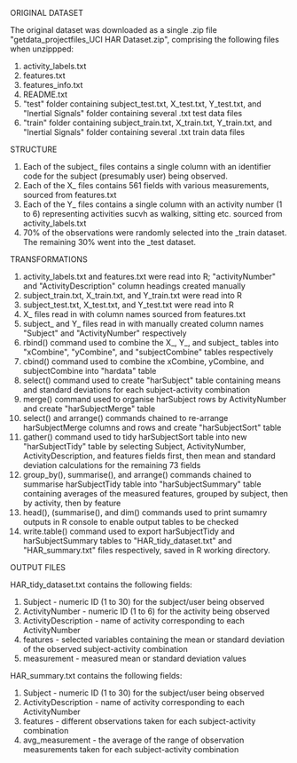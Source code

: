 ORIGINAL DATASET

The original dataset was downloaded as a single .zip file "getdata_projectfiles_UCI HAR Dataset.zip", comprising the following files when unzippped:

1. activity_labels.txt
2. features.txt
3. features_info.txt
4. README.txt
5. "test" folder containing subject_test.txt, X_test.txt, Y_test.txt, and "Inertial Signals" folder containing several .txt test data files
6. "train" folder containing subject_train.txt, X_train.txt, Y_train.txt, and "Inertial Signals" folder containing several .txt train data files

STRUCTURE

1. Each of the subject_ files contains a single column with an identifier code for the subject (presumably user) being observed.
2. Each of the X_ files contains 561 fields with various measurements, sourced from features.txt
3. Each of the Y_ files contains a single column with an activity number (1 to 6) representing activities sucvh as walking, sitting etc. sourced from activity_labels.txt
4. 70% of the observations were randomly selected into the _train dataset. The remaining 30% went into the _test dataset.

TRANSFORMATIONS

1. activity_labels.txt and features.txt were read into R; "activityNumber" and "ActivityDescription" column headings created manually
2. subject_train.txt, X_train.txt, and Y_train.txt were read into R
3. subject_test.txt, X_test.txt, and Y_test.txt were read into R
4. X_ files read in with column names sourced from features.txt
5. subject_ and Y_ files read in with manually created column names "Subject" and "ActivityNumber" respectively
6. rbind() command used to combine the X_, Y_, and subject_ tables into "xCombine", "yCombine", and "subjectCombine" tables respectively
7. cbind() command used to combine the xCombine, yCombine, and subjectCombine into "hardata" table
8. select() command used to create "harSubject" table containing means and standard deviations for each subject-activity combination
9. merge() command used to organise harSubject rows by ActivityNumber and create "harSubjectMerge" table
10. select() and arrange() commands chained to re-arrange harSubjectMerge columns and rows and create "harSubjectSort" table
11. gather() command used to tidy harSubjectSort table into new "harSubjectTidy" table by selecting Subject, ActivityNumber, ActivityDescription, and features fields first, then mean and standard deviation calculations for the remaining 73 fields
12. group_by(), summarise(), and arrange() commands chained to summarise harSubjectTidy table into "harSubjectSummary" table containing averages of the measured features, grouped by subject, then by activity, then by feature
13. head(), (summarise(), and dim() commands used to print sumamry outputs in R console to enable output tables to be checked
14. write.table() command used to export harSubjectTidy and harSubjectSummary tables to "HAR_tidy_dataset.txt" and "HAR_summary.txt" files respectively, saved in R working directory.

OUTPUT FILES

HAR_tidy_dataset.txt contains the following fields:

1. Subject - numeric ID (1 to 30) for the subject/user being observed
2. ActivityNumber - numeric ID (1 to 6) for the activity being observed
3. ActivityDescription - name of activity corresponding to each ActivityNumber
4. features - selected variables containing the mean or standard deviation of the observed subject-activity combination
5. measurement - measured mean or standard deviation values

HAR_summary.txt contains the following fields:

1. Subject - numeric ID (1 to 30) for the subject/user being observed
2. ActivityDescription - name of activity corresponding to each ActivityNumber
3. features - different observations taken for each subject-activity combination
4. avg_measurement - the average of the range of observation measurements taken for each subject-activity combination
